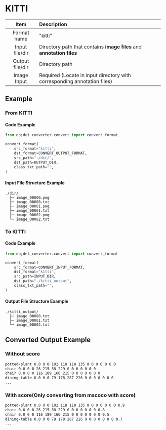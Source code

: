 # KITTI
| Item | Description |
| :-: | :- |
| Format name | "kitti" |
| Input file/dir | Directory path that contains **image files** and **annotation files** |
| Output file/dir | Directory path |
| Image Input | Required (Locate in input directory with corresponding annotation files) |

## Example
### From KITTI
#### Code Example
```python
from objdet_converter.convert import convert_format

convert_format(
    src_format="kitti",
    dst_format=CONVERT_OUTPUT_FORMAT,
    src_path="./dir/",
    dst_path=OUTPUT_DIR,
    class_txt_path="",
)
```
#### Input File Structure Example
```
./dir/
  ├─ image_00000.png
  ├─ image_00000.txt
  ├─ image_00001.png
  ├─ image_00001.txt
  ├─ image_00002.png
  └─ image_00002.txt
```
### To KITTI
#### Code Example
```python
from objdet_converter.convert import convert_format

convert_format(
    src_format=CONVERT_INPUT_FORMAT,
    dst_format="kitti",
    src_path=INPUT_DIR,
    dst_path="./kitti_output",
    class_txt_path="",
)
```


#### Output File Structure Example
```
./kitti_output/
  ├─ image_00000.txt
  ├─ image_00001.txt
  └─ image_00002.txt
```
## Converted Output Example
### Without score
```txt
potted-plant 0.0 0 0 102 118 110 135 0 0 0 0 0 0 0
chair 0.0 0 0 26 215 88 229 0 0 0 0 0 0 0
chair 0.0 0 0 116 189 166 215 0 0 0 0 0 0 0
dining-table 0.0 0 0 79 178 287 226 0 0 0 0 0 0 0
...
```
### With score(Only converting from mscoco with score)
```txt
potted-plant 0.0 0 0 102 118 110 135 0 0 0 0 0 0 0 0.9
chair 0.0 0 0 26 215 88 229 0 0 0 0 0 0 0 0.8
chair 0.0 0 0 116 189 166 215 0 0 0 0 0 0 0 0.5
dining-table 0.0 0 0 79 178 287 226 0 0 0 0 0 0 0 0.7
...
```